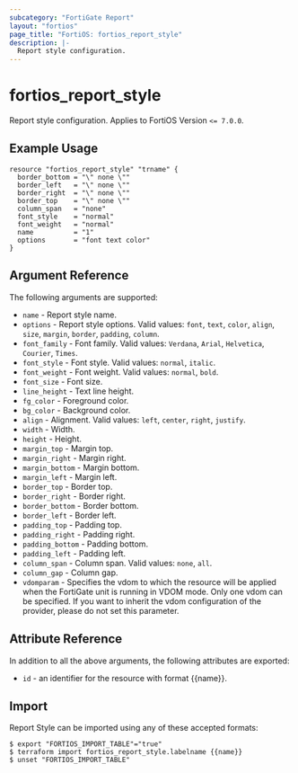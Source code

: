 ```yaml
---
subcategory: "FortiGate Report"
layout: "fortios"
page_title: "FortiOS: fortios_report_style"
description: |-
  Report style configuration.
---
```


# fortios_report_style
Report style configuration. Applies to FortiOS Version `<= 7.0.0`.

## Example Usage

```hcl
resource "fortios_report_style" "trname" {
  border_bottom = "\" none \""
  border_left   = "\" none \""
  border_right  = "\" none \""
  border_top    = "\" none \""
  column_span   = "none"
  font_style    = "normal"
  font_weight   = "normal"
  name          = "1"
  options       = "font text color"
}
```

## Argument Reference

The following arguments are supported:

* `name` - Report style name.
* `options` - Report style options. Valid values: `font`, `text`, `color`, `align`, `size`, `margin`, `border`, `padding`, `column`.
* `font_family` - Font family. Valid values: `Verdana`, `Arial`, `Helvetica`, `Courier`, `Times`.
* `font_style` - Font style. Valid values: `normal`, `italic`.
* `font_weight` - Font weight. Valid values: `normal`, `bold`.
* `font_size` - Font size.
* `line_height` - Text line height.
* `fg_color` - Foreground color.
* `bg_color` - Background color.
* `align` - Alignment. Valid values: `left`, `center`, `right`, `justify`.
* `width` - Width.
* `height` - Height.
* `margin_top` - Margin top.
* `margin_right` - Margin right.
* `margin_bottom` - Margin bottom.
* `margin_left` - Margin left.
* `border_top` - Border top.
* `border_right` - Border right.
* `border_bottom` - Border bottom.
* `border_left` - Border left.
* `padding_top` - Padding top.
* `padding_right` - Padding right.
* `padding_bottom` - Padding bottom.
* `padding_left` - Padding left.
* `column_span` - Column span. Valid values: `none`, `all`.
* `column_gap` - Column gap.
* `vdomparam` - Specifies the vdom to which the resource will be applied when the FortiGate unit is running in VDOM mode. Only one vdom can be specified. If you want to inherit the vdom configuration of the provider, please do not set this parameter.


## Attribute Reference

In addition to all the above arguments, the following attributes are exported:
* `id` - an identifier for the resource with format {{name}}.

## Import

Report Style can be imported using any of these accepted formats:
```
$ export "FORTIOS_IMPORT_TABLE"="true"
$ terraform import fortios_report_style.labelname {{name}}
$ unset "FORTIOS_IMPORT_TABLE"
```
